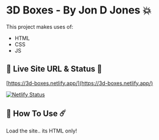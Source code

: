 # 3D Boxes - By Jon D Jones 💥

This project makes uses of:

- HTML
- CSS
- JS

## 👻 Live Site URL & Status 👺

[https://3d-boxes.netlify.app/](https://3d-boxes.netlify.app/)

[![Netlify Status](https://api.netlify.com/api/v1/badges/cc0c043c-2df2-4496-a4b6-470bf371a51a/deploy-status)](https://app.netlify.com/sites/3d-boxes/deploys)

## 👾 How To Use ☄️

Load the site.. its HTML only!
